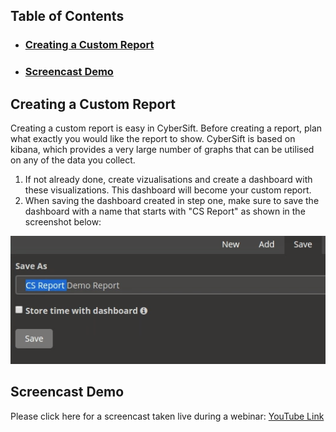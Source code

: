 ## Table of Contents

- ### [Creating a Custom Report](https://github.com/CyberSift/CyberSift_Documentation/blob/master/Reporting%20and%20Alerting/reports.md#creating-a-custom-report-1)
- ### [Screencast Demo](https://github.com/CyberSift/CyberSift_Documentation/blob/master/Reporting%20and%20Alerting/reports.md#creating-a-custom-report-2)

## Creating a Custom Report

Creating a custom report is easy in CyberSift. Before creating a report, plan what exactly you would like the report to show. CyberSift is based on kibana, which provides a very large number of graphs that can be utilised on any of the data you collect. 

1. If not already done, create vizualisations and create a dashboard with these visualizations. This dashboard will become your custom report.
2. When saving the dashboard created in step one, make sure to save the dashboard with a name that starts with "CS Report" as shown in the screenshot below:

![custom report name](https://github.com/CyberSift/CyberSift_Documentation/raw/master/Reporting%20and%20Alerting/static/img/cs_custom_report.png)


## Screencast Demo

Please click here for a screencast taken live during a webinar: [YouTube Link](https://youtu.be/amTb9Vw6n1w)
